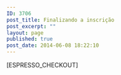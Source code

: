 ```yaml
---
ID: 3706
post_title: Finalizando a inscrição
post_excerpt: ""
layout: page
published: true
post_date: 2014-06-08 18:22:10
---
```

[ESPRESSO_CHECKOUT]